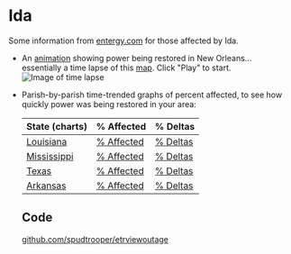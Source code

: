 # Ida

Some information from [entergy.com](https://www.entergy.com/) for those affected by Ida.

* An [animation](html/animate.html#autoplay=1&speed=100) showing power being restored in
  New Orleans... essentially a time lapse of this
  [map](https://www.etrviewoutage.com/map?state=nola&_ga=2.56165483.1161628684.1630324617-313625520.1630324617). Click
  "Play" to start.
  ![Image of time lapse](time-lapse.gif)

* Parish-by-parish time-trended graphs of percent affected, to see how quickly power was being restored in your area:

  | State (charts)                 | % Affected                                                | % Deltas                                             |
  | ------------------------------ | --------------------------------------------------------- | ---------------------------------------------------- |
  | [Louisiana](html/history/L/)   | [% Affected](html/history/L/percent_affected_bydate.html) | [% Deltas](html/history/L/percent_delta_bydate.html) |
  | [Mississippi](html/history/M/) | [% Affected](html/history/M/percent_affected_bydate.html) | [% Deltas](html/history/M/percent_delta_bydate.html) |
  | [Texas](html/history/T/)       | [% Affected](html/history/T/percent_affected_bydate.html) | [% Deltas](html/history/T/percent_delta_bydate.html) |
  | [Arkansas](html/history/A/)    | [% Affected](html/history/A/percent_affected_bydate.html) | [% Deltas](html/history/A/percent_delta_bydate.html) |


  ## Code

  [github.com/spudtrooper/etrviewoutage](https://github.com/spudtrooper/etrviewoutage)